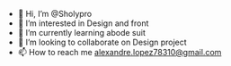 - 👋 Hi, I’m @Sholypro
- 👀 I’m interested in Design and front
- 🌱 I’m currently learning abode suit
- 💞️ I’m looking to collaborate on Design project
- 📫 How to reach me alexandre.lopez78310@gmail.com
<!---
Sholypro/Sholypro is a ✨ special ✨ repository because its `README.md` (this file) appears on your GitHub profile.
You can click the Preview link to take a look at your changes.
--->
